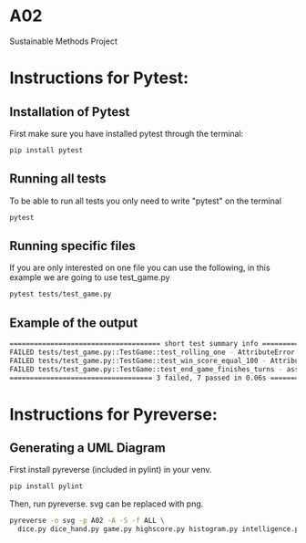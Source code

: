 # A02
Sustainable Methods Project


# Instructions for Pytest:

## Installation of Pytest

First make sure you have installed pytest through the terminal:

```bash
pip install pytest
```

## Running all tests

To be able to run all tests you only need to write "pytest" on the terminal

```bash
pytest
```

## Running specific files

If you are only interested on one file you can use the following, in this example we are going to use test_game.py

```bash
pytest tests/test_game.py
```

## Example of the output

```bash
===================================== short test summary info =====================================
FAILED tests/test_game.py::TestGame::test_rolling_one - AttributeError: 'Game' object has no attribute 'current_turn_points'
FAILED tests/test_game.py::TestGame::test_win_score_equal_100 - AttributeError: 'Game' object has no attribute 'hold'
FAILED tests/test_game.py::TestGame::test_end_game_finishes_turns - assert 44 == 0
=================================== 3 failed, 7 passed in 0.06s ===================================
```

# Instructions for Pyreverse:

## Generating a UML Diagram

First install pyreverse (included in pylint) in your venv.

```bash
pip install pylint
```

Then, run pyreverse. svg can be replaced with png. 

```bash
pyreverse -o svg -p A02 -A -S -f ALL \ 
  dice.py dice_hand.py game.py highscore.py histogram.py intelligence.py main.py player.py shell.py
```

